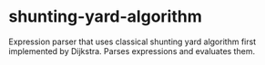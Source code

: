 # shunting-yard-algorithm
Expression parser that uses classical shunting yard algorithm first implemented by Dijkstra. Parses expressions and evaluates them.
